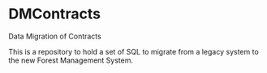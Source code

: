 # DMContracts
Data Migration of Contracts

This is a repository to hold a set of SQL to migrate from a legacy system to the new Forest Management System.

